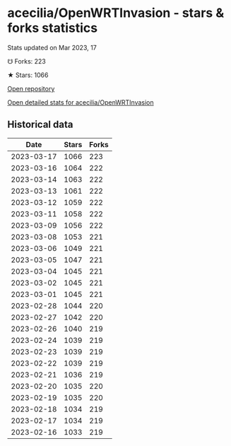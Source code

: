 # acecilia/OpenWRTInvasion - stars & forks statistics

Stats updated on Mar 2023, 17

☋ Forks: 223

★ Stars: 1066

[Open repository](https://github.com/acecilia/OpenWRTInvasion)

[Open detailed stats for acecilia/OpenWRTInvasion](https://reviewgithub.com/rep/acecilia/OpenWRTInvasion)

## Historical data
| Date | Stars | Forks |
|------|-------|-------|
| 2023-03-17 | 1066 | 223 | 
| 2023-03-16 | 1064 | 222 | 
| 2023-03-14 | 1063 | 222 | 
| 2023-03-13 | 1061 | 222 | 
| 2023-03-12 | 1059 | 222 | 
| 2023-03-11 | 1058 | 222 | 
| 2023-03-09 | 1056 | 222 | 
| 2023-03-08 | 1053 | 221 | 
| 2023-03-06 | 1049 | 221 | 
| 2023-03-05 | 1047 | 221 | 
| 2023-03-04 | 1045 | 221 | 
| 2023-03-02 | 1045 | 221 | 
| 2023-03-01 | 1045 | 221 | 
| 2023-02-28 | 1044 | 220 | 
| 2023-02-27 | 1042 | 220 | 
| 2023-02-26 | 1040 | 219 | 
| 2023-02-24 | 1039 | 219 | 
| 2023-02-23 | 1039 | 219 | 
| 2023-02-22 | 1039 | 219 | 
| 2023-02-21 | 1036 | 219 | 
| 2023-02-20 | 1035 | 220 | 
| 2023-02-19 | 1035 | 220 | 
| 2023-02-18 | 1034 | 219 | 
| 2023-02-17 | 1034 | 219 | 
| 2023-02-16 | 1033 | 219 | 

